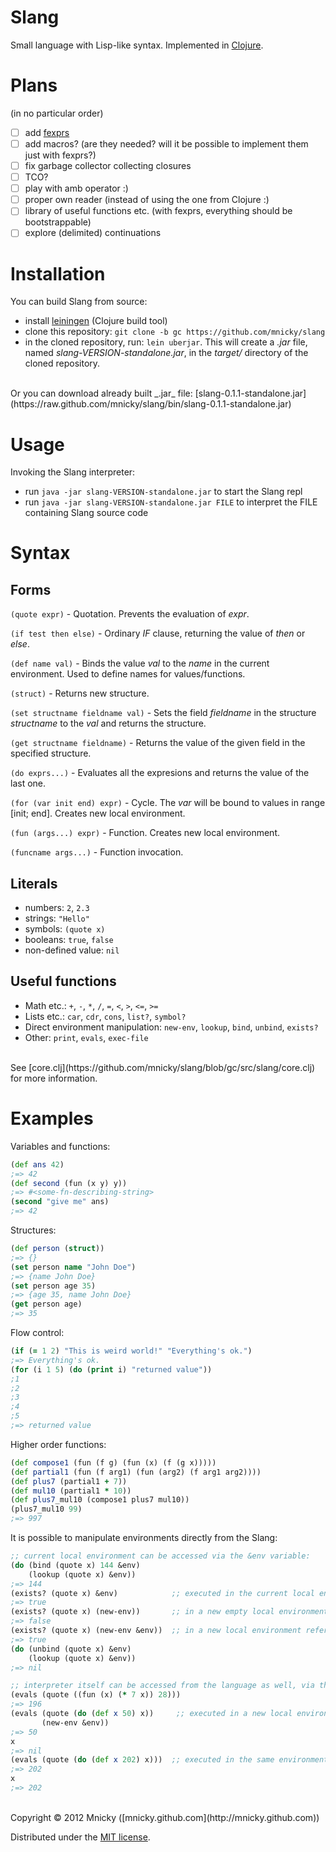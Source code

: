 # Slang

Small language with Lisp-like syntax. Implemented in [Clojure](http://clojure.org).

Plans
=====
(in no particular order)

- [ ] add [fexprs](http://en.wikipedia.org/wiki/Fexpr)
- [ ] add macros? (are they needed? will it be possible to implement them just with fexprs?)
- [ ] fix garbage collector collecting closures
- [ ] TCO?
- [ ] play with amb operator :)
- [ ] proper own reader (instead of using the one from Clojure :)
- [ ] library of useful functions etc. (with fexprs, everything should be bootstrappable)
- [ ] explore (delimited) continuations

Installation
============

You can build Slang from source:

* install [leiningen](https://github.com/technomancy/leiningen#leiningen) (Clojure build tool)
* clone this repository: `git clone -b gc https://github.com/mnicky/slang`
* in the cloned repository, run: `lein uberjar`. This will create a _.jar_ file, named _slang-VERSION-standalone.jar_, in the _target/_ directory of the cloned repository.

<br>
Or you can download already built _.jar_ file: [slang-0.1.1-standalone.jar](https://raw.github.com/mnicky/slang/bin/slang-0.1.1-standalone.jar)

Usage
=====
Invoking the Slang interpreter:

* run `java -jar slang-VERSION-standalone.jar` to start the Slang repl
* run `java -jar slang-VERSION-standalone.jar FILE` to interpret the FILE containing Slang source code


Syntax
======

## Forms

`(quote expr)` - Quotation. Prevents the evaluation of _expr_.

`(if test then else)` - Ordinary _IF_ clause, returning the value of _then_ or _else_.

`(def name val)` - Binds the value _val_ to the _name_ in the current environment. Used to define names for values/functions.

`(struct)` - Returns new structure.

`(set structname fieldname val)` - Sets the field _fieldname_ in the structure _structname_ to the _val_ and returns the structure.

`(get structname fieldname)` - Returns the value of the given field in the specified structure.

`(do exprs...)` - Evaluates all the expresions and returns the value of the last one.

`(for (var init end) expr)` - Cycle. The _var_ will be bound to values in range [init; end]. Creates new local environment.

`(fun (args...) expr)` - Function. Creates new local environment.

`(funcname args...)` - Function invocation.


## Literals
 * numbers: `2`, `2.3`
 * strings: `"Hello"`
 * symbols: `(quote x)`
 * booleans: `true`, `false`
 * non-defined value: `nil`

## Useful functions

 * Math etc.: `+`, `-`, `*`, `/`, `=`, `<`, `>`, `<=`, `>=`
 * Lists etc.: `car`, `cdr`, `cons`, `list?`, `symbol?`
 * Direct environment manipulation: `new-env`, `lookup`, `bind`, `unbind`, `exists?`
 * Other: `print`, `evals`, `exec-file`

<br>
See [core.clj](https://github.com/mnicky/slang/blob/gc/src/slang/core.clj) for more information.

Examples
========

Variables and functions:

```clojure
(def ans 42)
;=> 42
(def second (fun (x y) y))
;=> #<some-fn-describing-string>
(second "give me" ans)
;=> 42
```

Structures:

```clojure
(def person (struct))
;=> {}
(set person name "John Doe")
;=> {name John Doe}
(set person age 35)
;=> {age 35, name John Doe}
(get person age)
;=> 35
```

Flow control:

```clojure
(if (= 1 2) "This is weird world!" "Everything's ok.")
;=> Everything's ok.
(for (i 1 5) (do (print i) "returned value"))
;1
;2
;3
;4
;5
;=> returned value
```

Higher order functions:

```clojure
(def compose1 (fun (f g) (fun (x) (f (g x)))))
(def partial1 (fun (f arg1) (fun (arg2) (f arg1 arg2))))
(def plus7 (partial1 + 7))
(def mul10 (partial1 * 10))
(def plus7_mul10 (compose1 plus7 mul10))
(plus7_mul10 99)
;=> 997
```

It is possible to manipulate environments directly from the Slang:

```clojure
;; current local environment can be accessed via the &env variable:
(do (bind (quote x) 144 &env)
    (lookup (quote x) &env))
;=> 144
(exists? (quote x) &env)            ;; executed in the current local environment
;=> true
(exists? (quote x) (new-env))       ;; in a new empty local environment
;=> false
(exists? (quote x) (new-env &env))  ;; in a new local environment referencing the current one
;=> true
(do (unbind (quote x) &env)
    (lookup (quote x) &env))
;=> nil

;; interpreter itself can be accessed from the language as well, via the 'evals' function:
(evals (quote ((fun (x) (* 7 x)) 28)))
;=> 196
(evals (quote (do (def x 50) x))     ;; executed in a new local environment
       (new-env &env))
;=> 50
x
;=> nil
(evals (quote (do (def x 202) x)))  ;; executed in the same environment
;=> 202
x
;=> 202
```

<br>
Copyright © 2012 Mnicky ([mnicky.github.com](http://mnicky.github.com))

Distributed under the [MIT license](http://opensource.org/licenses/MIT).
